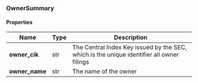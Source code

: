 

[//]: # (CLASS:OwnerSummary)

[//]: # (KIND:object)

### OwnerSummary

#### Properties

[//]: # (START_DEFINITION)

Name | Type | Description
------------ | ------------- | -------------
**owner_cik** | str | The Central Index Key issued by the SEC, which is the unique identifier all owner filings &nbsp;
**owner_name** | str | The name of the owner &nbsp;

[//]: # (END_DEFINITION)



